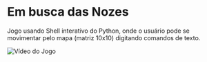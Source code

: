 # Em busca das Nozes
Jogo usando Shell interativo do Python, onde o usuário pode se movimentar pelo mapa (matriz 10x10) digitando comandos de texto.


![Vídeo do Jogo](https://github.com/SavioSantos0808/embuscadasnozes/blob/master/Em%20Busca%20das%20Nozes%20-%20V2/Imagem%20do%20jogo.gif
)

